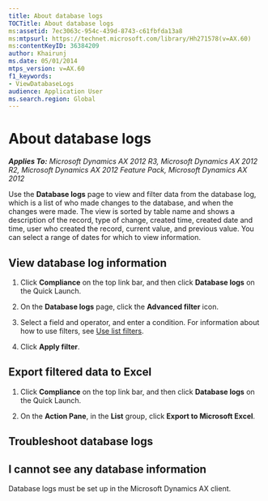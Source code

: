 ```yaml
---
title: About database logs
TOCTitle: About database logs
ms:assetid: 7ec3063c-954c-439d-8743-c61fbfda13a8
ms:mtpsurl: https://technet.microsoft.com/library/Hh271578(v=AX.60)
ms:contentKeyID: 36384209
author: Khairunj
ms.date: 05/01/2014
mtps_version: v=AX.60
f1_keywords:
- ViewDatabaseLogs
audience: Application User
ms.search.region: Global
---
```


# About database logs 


_**Applies To:** Microsoft Dynamics AX 2012 R3, Microsoft Dynamics AX 2012 R2, Microsoft Dynamics AX 2012 Feature Pack, Microsoft Dynamics AX 2012_

Use the **Database logs** page to view and filter data from the database log, which is a list of who made changes to the database, and when the changes were made. The view is sorted by table name and shows a description of the record, type of change, created time, created date and time, user who created the record, current value, and previous value. You can select a range of dates for which to view information.

## View database log information

1.  Click **Compliance** on the top link bar, and then click **Database logs** on the Quick Launch.

2.  On the **Database logs** page, click the **Advanced filter** icon.

3.  Select a field and operator, and enter a condition. For information about how to use filters, see [Use list filters](use-list-filters.md).

4.  Click **Apply filter**.

## Export filtered data to Excel

1.  Click **Compliance** on the top link bar, and then click **Database logs** on the Quick Launch.

2.  On the **Action Pane**, in the **List** group, click **Export to Microsoft Excel**.

## Troubleshoot database logs

## I cannot see any database information

Database logs must be set up in the Microsoft Dynamics AX client.

  


